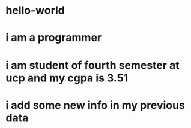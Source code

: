 # hello-world
# i am a programmer
# i am student of fourth semester at ucp and my cgpa is 3.51
# i add some new info in my previous data
